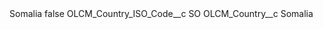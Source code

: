 <?xml version="1.0" encoding="UTF-8"?>
<CustomMetadata xmlns="http://soap.sforce.com/2006/04/metadata" xmlns:xsi="http://www.w3.org/2001/XMLSchema-instance" xmlns:xsd="http://www.w3.org/2001/XMLSchema">
    <label>Somalia</label>
    <protected>false</protected>
    <values>
        <field>OLCM_Country_ISO_Code__c</field>
        <value xsi:type="xsd:string">SO</value>
    </values>
    <values>
        <field>OLCM_Country__c</field>
        <value xsi:type="xsd:string">Somalia</value>
    </values>
</CustomMetadata>
